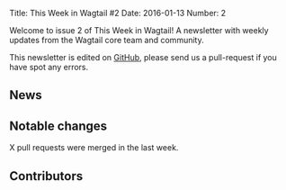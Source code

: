 Title: This Week in Wagtail #2
Date: 2016-01-13
Number: 2

Welcome to issue 2 of This Week in Wagtail! A newsletter with weekly updates from the Wagtail core team and community.

This newsletter is edited on [GitHub](github), please send us a pull-request if you have spot any errors.

[github]: https://github.com/torchbox/this-week-in-wagtail

## News



## Notable changes

X pull requests were merged in the last week.


## Contributors

